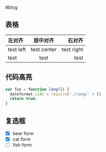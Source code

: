 #blog
## 表格
|左对齐|居中对齐|右对齐|
|:--------|:---------:|---------:|
|test left|test center|text right|
|test     |test       |test      |
## 代码高亮
```js
var fun = function lang(l) {
  dateformat.i18n = require('./lang/' + l)
  return true;
}
```
## 复选框
- [x] bear form
- [x] cat form
- [ ] fish form
